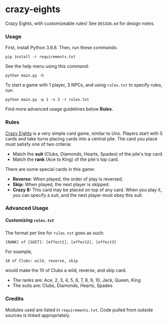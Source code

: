 # crazy-eights

Crazy Eights, with customizeable rules! See `DESIGN.md` for design notes.

### Usage

First, install Python 3.6.8. Then, run these commands:

```
pip install -r requirements.txt
```

See the help menu using this command:

```
python main.py -h
```

To start a game with 1 player, 3 NPCs, and using `rules.txt` to specify rules, run:

```
python main.py -p 1 -n 3 -r rules.txt
```

Find more advanced usage guidelines below **Rules.**

### Rules

[Crazy Eights](https://vipspades.com/crazy-eights-rules/) is a very simple card game, similar to Uno. Players start with 5 cards and take turns placing cards into a central pile. The card you place must satisfy one of two criteria:

- Match the **suit** (Clubs, Diamonds, Hearts, Spades) of the pile's top card.
- Match the **rank** (Ace to King) of the pile's top card.

There are some special cards in this game:

- **Reverse:** When played, the order of play is reversed.
- **Skip:** When played, the next player is skipped.
- **Crazy 8:** This card may be placed on top of any card. When you play it, you can specify a suit, and the next player must obey this suit.

### Advanced Usage

##### Customizing `rules.txt`

The format per line for `rules.txt` goes as such:

```
[RANK] of [SUIT]: [effect1], [effect2], [effect3]
```

For example,

```
10 of Clubs: wild, reverse, skip
```

would make the 10 of Clubs a wild, reverse, and skip card.

- The ranks are: Ace, 2, 3, 4, 5, 6, 7, 8, 9, 10, Jack, Queen, King
- The suits are: Clubs, Diamonds, Hearts, Spades

### Credits

Modules used are listed in `requirements.txt`. Code pulled from outside sources is linked appropriately.

